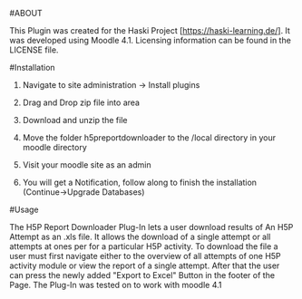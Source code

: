 #ABOUT

This Plugin was created for the Haski Project [https://haski-learning.de/]. It was developed using Moodle 4.1. Licensing information can be found in the LICENSE file.

#Installation

1. Navigate to site administration -> Install plugins
2. Drag and Drop zip file into area

1. Download and unzip the file
2. Move the folder h5preportdownloader to the /local directory in your moodle directory
3. Visit your moodle site as an admin
4. You will get a Notification, follow along to finish the installation (Continue->Upgrade Databases)

#Usage

The H5P Report Downloader Plug-In lets a user download results of An H5P Attempt as an .xls file. It allows the download of a single attempt or all attempts at ones per for a particular H5P activity. To download the file a user must first navigate either to the overview of all attempts of one H5P activity module or view the report of a single attempt. After that the user can press the newly added "Export to Excel" Button in the footer of the Page.
The Plug-In was tested on to work with moodle 4.1